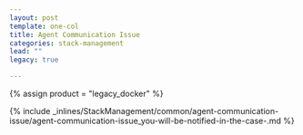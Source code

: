 ```yaml
---
layout: post
template: one-col
title: Agent Communication Issue
categories: stack-management
lead: ""
legacy: true

---
```

{% assign product = "legacy_docker" %}

{% include _inlines/StackManagement/common/agent-communication-issue/agent-communication-issue_you-will-be-notified-in-the-case-.md %}
